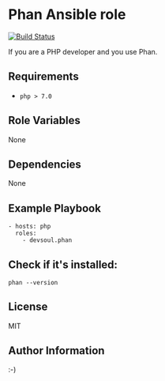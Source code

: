Phan Ansible role
=========
[![Build Status](https://travis-ci.com/devsoul/ansible-role-phan.svg?branch=master)](https://travis-ci.com/devsoul/ansible-role-phan)

If you are a PHP developer and you use Phan.

Requirements
------------
  - `php > 7.0` 

Role Variables
--------------
None

Dependencies
------------
None

Example Playbook
----------------
    - hosts: php
      roles:
        - devsoul.phan

Check if it's installed:
------
    phan --version

License
-------
MIT

Author Information
------------------

:-)
